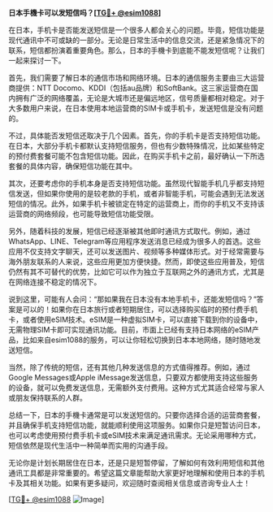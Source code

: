 **日本手機卡可以发短信吗？[[TG💪+ @esim1088](https://t.me/s/esim1088)]**

在日本，手机卡是否能发送短信是一个很多人都会关心的问题。毕竟，短信功能是现代通讯中不可或缺的一部分。无论是日常生活中的信息交流，还是紧急情况下的联系，短信都扮演着重要角色。那么，日本的手機卡到底能不能发短信呢？让我们一起来探讨一下。

首先，我们需要了解日本的通信市场和网络环境。日本的通信服务主要由三大运营商提供：NTT Docomo、KDDI（包括au品牌）和SoftBank。这三家运营商在国内拥有广泛的网络覆盖，无论是大城市还是偏远地区，信号质量都相对稳定。对于大多数用户来说，在日本使用本地运营商的SIM卡或手机卡，发送短信是没有问题的。

不过，具体能否发短信还取决于几个因素。首先，你的手机卡是否支持短信功能。在日本，大部分手机卡都默认支持短信服务，但也有少数特殊情况，比如某些特定的预付费套餐可能不包含短信功能。因此，在购买手机卡之前，最好确认一下所选套餐的具体内容，确保短信功能在其中。

其次，还要考虑你的手机本身是否支持短信功能。虽然现代智能手机几乎都支持短信发送，但如果你使用的是较老款的手机，或者非智能手机，可能会遇到无法发送短信的情况。此外，如果手机卡被锁定在特定的运营商上，而你的手机又不支持该运营商的网络频段，也可能导致短信功能受限。

另外，随着科技的发展，短信已经逐渐被其他即时通讯方式取代。例如，通过WhatsApp、LINE、Telegram等应用程序发送消息已经成为很多人的首选。这些应用不仅支持文字聊天，还可以发送图片、视频等多种媒体形式。对于经常需要与海外朋友联系的人来说，这些应用更加方便快捷。然而，即使这些应用普及，短信仍然有其不可替代的优势，比如它可以作为独立于互联网之外的通讯方式，尤其是在网络连接不稳定的情况下。

说到这里，可能有人会问：“那如果我在日本没有本地手机卡，还能发短信吗？”答案是可以的！如果你在日本旅行或者短期居住，可以选择购买临时的预付费手机卡，或者使用eSIM技术。eSIM是一种虚拟SIM卡，可以直接下载到你的设备中，无需物理SIM卡即可实现通讯功能。目前，市面上已经有支持日本网络的eSIM产品，比如来自esim1088的服务，可以让你轻松切换到日本本地网络，随时随地发送短信。

当然，除了传统的短信，还有其他几种发送信息的方式值得推荐。例如，通过Google Messages或Apple iMessage发送信息，只要双方都使用支持这些服务的设备，就可以免费发送信息，无需额外支付费用。这种方式尤其适合经常与家人或朋友保持联系的人群。

总结一下，日本的手機卡通常是可以发送短信的。只要你选择合适的运营商套餐，并且确保手机支持短信功能，就能顺利使用这项服务。如果你只是短暂访问日本，也可以考虑使用预付费手机卡或eSIM技术来满足通讯需求。无论采用哪种方式，短信依然是现代生活中一种简单而实用的沟通手段。

无论你是计划长期居住在日本，还是只是短暂停留，了解如何有效利用短信和其他通讯工具都是非常重要的。希望这篇文章能帮助大家更好地理解和使用日本的手机卡及其相关功能。如果有更多疑问，欢迎随时查阅相关信息或咨询专业人士！

[[TG💪+ @esim1088](https://t.me/s/esim1088) ![Image](https://i.postimg.cc/4NQfJmqS/Snipaste-2025-05-13-00-14-12.png)]